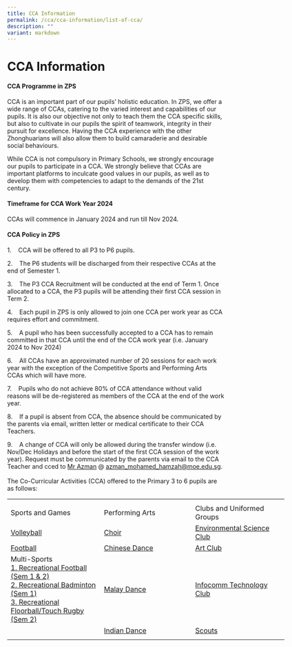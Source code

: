 ```yaml
---
title: CCA Information
permalink: /cca/cca-information/list-of-cca/
description: ""
variant: markdown
---
```

# **CCA Information**
#### **CCA Programme in ZPS**


CCA is an important part of our pupils’ holistic education. In ZPS, we offer a wide range of CCAs, catering to the varied interest and capabilities of our pupils. It is also our objective not only to teach them the CCA specific skills, but also to cultivate in our pupils the spirit of teamwork, integrity in their pursuit for excellence. Having the CCA experience with the other Zhonghuarians will also allow them to build camaraderie and desirable social behaviours.

While CCA is not compulsory in Primary Schools, we strongly encourage our pupils to participate in a CCA. We strongly believe that CCAs are important platforms to inculcate good values in our pupils, as well as to develop them with competencies to adapt to the demands of the 21st century.

#### **Timeframe for CCA Work Year 2024**

CCAs will commence in January 2024 and run till Nov 2024.

#### **CCA Policy in ZPS**

1.&nbsp;&nbsp;&nbsp; CCA will be offered to all P3 to P6 pupils.

2.&nbsp;&nbsp;&nbsp; The P6 students will be discharged from their respective CCAs at the end of Semester 1.

3.&nbsp;&nbsp;&nbsp; The P3 CCA Recruitment will be conducted at the end of Term 1. Once allocated to a CCA, the P3 pupils will be attending their first CCA session in Term 2.

4.&nbsp;&nbsp;&nbsp; Each pupil in ZPS is only allowed to join one CCA per work year as CCA requires effort and commitment.

5.&nbsp;&nbsp;&nbsp; A pupil who has been successfully accepted to a CCA has to remain committed in that CCA until the end of the CCA work year (i.e. January 2024 to Nov 2024)

6.&nbsp;&nbsp;&nbsp; All CCAs have an approximated number of 20 sessions for each work year with the exception of the Competitive Sports and Performing Arts CCAs which will have more.

7.&nbsp;&nbsp;&nbsp; Pupils who do not achieve 80% of CCA attendance without valid reasons will be de-registered as members of the CCA at the end of the work year.

8.&nbsp;&nbsp;&nbsp; If a pupil is absent from CCA, the absence should be communicated by the parents via email, written letter or medical certificate to their CCA Teachers.

9.&nbsp;&nbsp;&nbsp; A change of CCA will only be allowed during the transfer window (i.e. Nov/Dec Holidays and before the start of the first CCA session of the work year). Request must be communicated by the parents via email to the CCA Teacher and cced to [Mr Azman](azman_mohamed_hamzah@moe.edu.sg.) @ azman_mohamed_hamzah@moe.edu.sg.
<br><br>The Co-Curricular Activities (CCA) offered to the Primary 3 to 6 pupils are as follows:
<table style="border-collapse:
 collapse;width:483pt" width="645" cellspacing="0" cellpadding="0" border="0"><colgroup><col style="mso-width-source:userset;mso-width-alt:7862;
 width:161pt" span="3" width="215"></colgroup><tbody><tr style="mso-height-source:userset;height:6.75pt" height="9"><td style="height:6.75pt;width:161pt" width="215" class="xl64" height="9"></td><td style="width:161pt" width="215" class="xl64"></td><td style="width:161pt" width="215" class="xl64"></td></tr><tr style="height:15.0pt" height="20"><td style="height:15.0pt" class="xl64" height="20">Sports and Games</td><td class="xl64">Performing Arts</td><td class="xl64">Clubs and Uniformed Groups</td></tr><tr style="height:15.0pt" height="20"><td style="height:15.0pt" class="xl65" height="20">
<a href="https://zhonghuapri.moe.edu.sg/list-of-cca/volleyball/">Volleyball</a></td><td class="xl65">
<a href="https://zhonghuapri.moe.edu.sg/list-of-cca/choir/">Choir</a></td><td class="xl65">
<a href="https://zhonghuapri.moe.edu.sg/list-of-cca/environment-science-club/">Environmental Science Club</a></td></tr><tr style="height:15.0pt" height="20"><td style="height:15.0pt" class="xl65" height="20">
<a href="https://zhonghuapri.moe.edu.sg/list-of-cca/football-school-team-recreational-team/">Football</a></td><td class="xl65">
<a href="https://zhonghuapri.moe.edu.sg/list-of-cca/chinese-dance/">Chinese Dance</a></td><td class="xl65">
<a href="https://zhonghuapri.moe.edu.sg/list-of-cca/art-club/">Art Club</a></td></tr><tr style="height:15.0pt" height="20"><td style="height:15.0pt" class="xl65" height="20">
Multi-Sports
<br>
<a href="https://zhonghuapri.moe.edu.sg/list-of-cca/football-school-team-recreational-team/">1. Recreational Football (Sem 1 &amp; 2)
<br></a><a href="https://zhonghuapri.moe.edu.sg/list-of-cca/badminton-recreational/">2. Recreational Badminton (Sem 1)
<br></a><a href="https://zhonghuapri.moe.edu.sg/list-of-cca/floorball/touch-rugby-recreational/">3. Recreational Floorball/Touch Rugby (Sem 2)</a></td><td class="xl65">
<a href="https://zhonghuapri.moe.edu.sg/list-of-cca/malay-dance/">Malay Dance</a></td><td class="xl65">
<a href="https://zhonghuapri.moe.edu.sg/list-of-cca/infocomm-technology-club/">Infocomm Technology Club</a></td></tr><tr style="height:15.0pt" height="20"><td style="height:15.0pt" class="xl64" height="20"></td><td class="xl65">
<a href="https://zhonghuapri.moe.edu.sg/list-of-cca/indian-dance/">Indian Dance</a></td><td class="xl65">
<a href="https://zhonghuapri.moe.edu.sg/list-of-cca/scouts/">Scouts</a></td></tr><tr style="mso-height-source:userset;height:6.0pt" height="8"><td style="height:6.0pt" class="xl64" height="8"></td><td class="xl64"></td><td class="xl64">
</td></tr></tbody></table>